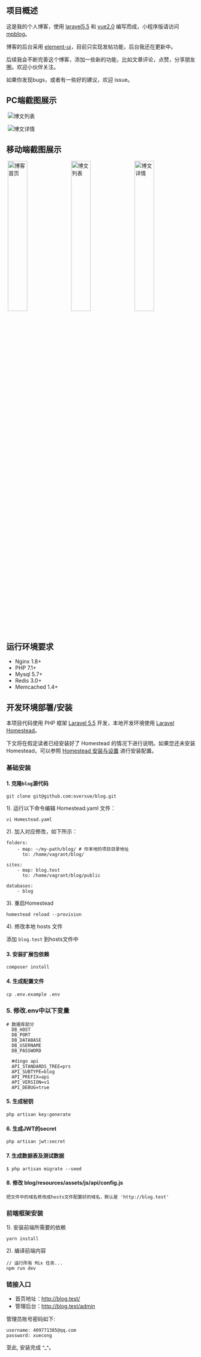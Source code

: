 
## 项目概述

这是我的个人博客，使用 [laravel5.5](https://laravel.com/) 和 [vue2.0](https://cn.vuejs.org/) 编写而成，小程序版请访问 [mpblog](https://github.com/overxue/mpblog)。

博客的后台采用 [element-ui](http://element-cn.eleme.io/)，目前只实现发帖功能，后台我还在更新中。

后续我会不断完善这个博客，添加一些新的功能，比如文章评论，点赞，分享朋友圈。欢迎小伙伴关注。

如果你发现bugs，或者有一些好的建议，欢迎 issue。

## PC端截图展示
<p>
  <img alt="博文列表" src="http://p5vnm2kox.bkt.clouddn.com/github/pc-blog.png" />
</p>
<p>
  <img alt="博文详情" src="http://p5vnm2kox.bkt.clouddn.com/github/pc-detail.png" />
</p>

## 移动端截图展示
<p>
  <img alt="博客首页" src="http://p5vnm2kox.bkt.clouddn.com/github/mobile-index.jpg" width="32%" />
  <img alt="博文列表" src="http://p5vnm2kox.bkt.clouddn.com/github/mobile-blog.jpg" width="32%"/>
  <img alt="博文详情" src="http://p5vnm2kox.bkt.clouddn.com/github/mobile-detail.png" width="32%" />
</p>

## 运行环境要求

- Nginx 1.8+
- PHP 7.1+
- Mysql 5.7+
- Redis 3.0+
- Memcached 1.4+

## 开发环境部署/安装

本项目代码使用 PHP 框架 [Laravel 5.5](https://d.laravel-china.org/docs/5.5/) 开发，本地开发环境使用 [Laravel Homestead](https://d.laravel-china.org/docs/5.5/homestead)。

下文将在假定读者已经安装好了 Homestead 的情况下进行说明。如果您还未安装 Homestead，可以参照 [Homestead 安装与设置](https://laravel-china.org/docs/5.5/homestead#installation-and-setup) 进行安装配置。

### 基础安装

#### 1. 克隆`blog`源代码

```
git clone git@github.com:overxue/blog.git
```

1). 运行以下命令编辑 Homestead.yaml 文件：

```shell
vi Homestead.yaml
```

2). 加入对应修改，如下所示：

```
folders:
    - map: ~/my-path/blog/ # 你本地的项目目录地址
      to: /home/vagrant/blog/

sites:
    - map: blog.test
      to: /home/vagrant/blog/public

databases:
    - blog
```

3). 重启Homestead

```shell
homestead reload --provision
```

4). 修改本地 hosts 文件

添加 `blog.test` 到hosts文件中

#### 3. 安装扩展包依赖

    composer install

#### 4. 生成配置文件

```
cp .env.example .env
```

### 5. 修改.env中以下变量

 ```
 # 数据库部分
   DB_HOST
   DB_PORT
   DB_DATABASE
   DB_USERNAME
   DB_PASSWORD

   #dingo api
   API_STANDARDS_TREE=prs
   API_SUBTYPE=blog
   API_PREFIX=api
   API_VERSION=v1
   API_DEBUG=true
 ```
 
#### 5. 生成秘钥

```shell
php artisan key:generate
```

#### 6. 生成JWT的secret

```shell
php artisan jwt:secret
```

#### 7. 生成数据表及测试数据

```shell
$ php artisan migrate --seed
```

#### 8. 修改 blog/resources/assets/js/api/config.js

```
把文件中的域名修改成hosts文件配置好的域名，默认是 'http://blog.test'
```

### 前端框架安装

1). 安装前端所需要的依赖

```shell
yarn install
```

2). 编译前端内容

```shell
// 运行所有 Mix 任务...
npm run dev
```

### 链接入口

* 首页地址：http://blog.test/
* 管理后台：http://blog.test/admin

管理员账号密码如下:

```
username: 409771385@qq.com
password: xuecong
```

至此, 安装完成 ^_^。
